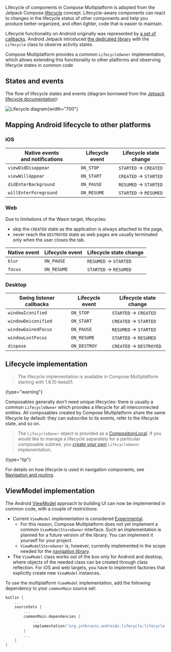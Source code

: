 [//]: # (title: Lifecycle)

Lifecycle of components in Compose Multiplatform is adopted from the Jetpack Compose [lifecycle](https://developer.android.com/topic/libraries/architecture/lifecycle)
concept. Lifecycle-aware components can react to changes in the lifecycle status of other components and help you
produce better-organized, and often lighter, code that is easier to maintain.

Lifecycle functionality on Android originally was represented by [a set of callbacks](https://developer.android.com/guide/components/activities/activity-lifecycle).
Android Jetpack introduced [the dedicated library](https://developer.android.com/reference/kotlin/androidx/lifecycle/package-summary.html)
with the `Lifecycle` class to observe activity states.

Compose Multiplatform provides a common `LifecycleOwner` implementation,
which allows extending this functionality to other platforms and observing lifecycle states in common code

## States and events

The flow of lifecycle states and events
(diagram borrowed from the [Jetpack lifecycle documentation](https://developer.android.com/topic/libraries/architecture/lifecycle)):

![Lifecycle diagram](lifecycle-states.svg){width="700"}


## Mapping Android lifecycle to other platforms

### iOS

| Native events and&nbsp;notifications | Lifecycle event | Lifecycle state change |
|--------------------------------------|-----------------|------------------------|
| `viewDidDisappear`                   | `ON_STOP`       | `STARTED` → `CREATED`  |
| `viewWillAppear`                     | `ON_START`      | `CREATED` → `STARTED`  |
| `didEnterBackground`                 | `ON_PAUSE`      | `RESUMED` → `STARTED`  |
| `willEnterForeground`                | `ON_RESUME`     | `STARTED` → `RESUMED`  |

### Web

Due to limitations of the Wasm target, lifecycles:

* skip the `CREATED` state as the application is always attached to the page,
* never reach the `DESTROYED` state as web pages are usually terminated only when the user closes the tab.

| Native event | Lifecycle event | Lifecycle state change |
|--------------|-----------------|------------------------|
| `blur`       | `ON_PAUSE`      | `RESUMED` → `STARTED`  |
| `focus`      | `ON_RESUME`     | `STARTED` → `RESUMED`  |

### Desktop

| Swing listener callbacks | Lifecycle event | Lifecycle state change  |
|--------------------------|-----------------|-------------------------|
| `windowIconified`        | `ON_STOP`       | `STARTED` → `CREATED`   |
| `windowDeiconified`      | `ON_START`      | `CREATED` → `STARTED`   |
| `windowGainedFocus`      | `ON_PAUSE`      | `RESUMED` → `STARTED`   |
| `windowLostFocus`        | `ON_RESUME`     | `STARTED` → `RESUMED`   |
| `dispose`                | `ON_DESTROY`    | `CREATED` → `DESTROYED` |


## Lifecycle implementation

> The lifecycle implementation is available in Compose Multiplatform starting with 1.6.10-beta01.
>
{type="warning"}

Composables generally don't need unique lifecycles: there is usually a common `LifecycleOwner` which provides a lifecycle
for all interconnected entities. All composables created by Compose Multiplatform share the same lifecycle
by default: they can subscribe to its events, refer to the lifecycle state, and so on.

> The `LifecycleOwner` object is provided as a [CompositionLocal](https://developer.android.com/reference/kotlin/androidx/compose/runtime/CompositionLocal).
> If you would like to manage a lifecycle separately for a particular composable subtree, you [create your own](https://developer.android.com/topic/libraries/architecture/lifecycle#implementing-lco)
> `LifecycleOwner` implementation.
>
{type="tip"}

For details on how lifecycle is used in navigation components, see [Navigation and routing](compose-navigation-routing.md).

## ViewModel implementation

The Android [ViewModel](https://developer.android.com/topic/libraries/architecture/viewmodel)
approach to building UI can now be implemented in common code, with a couple of restrictions:

* Current `ViewModel` implementation is considered [Experimental](supported-platforms.md#core-kotlin-multiplatform-technology-stability-levels).
  * For this reason, Compose Multiplatform does not yet implement a common `ViewModelStoreOwner` interface. Such an
    implementation is planned for a future version of the library. You can implement it yourself for your project.
  * `ViewModelStoreOwner` is, however, currently implemented in the scope needed for the [navigation library](compose-navigation-routing.md).
* The `ViewModel` class works out of the box only for Android and desktop, where objects of the needed class can be created
  through class reflection. For iOS and web targets, you have to implement factories that explicitly create
  new `ViewModel` instances.

To use the multiplatform `ViewModel` implementation, add the following dependency to your `commonMain` source set:

```kotlin
kotlin {
    ...
    sourceSets {
        ...
        commonMain.dependencies {
            ...
            implementation("org.jetbrains.androidx.lifecycle:lifecycle-viewmodel-compose:2.8.0-alpha01")
        }
        ...
    }
}
```